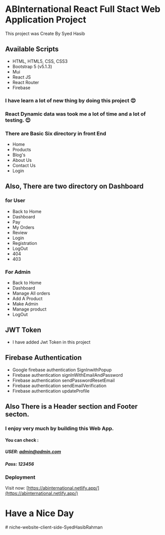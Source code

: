 # ABInternational React Full Stact Web Application Project

This project was Create By Syed Hasib

## Available Scripts

* HTML, HTML5, CSS, CSS3
* Bootstrap 5 (v5.1.3)
* Mui
* React JS
* React Router
* Firebase

### I have learn a lot of new thing by doing this project :heart_eyes:

### React Dynamic data was took me a lot of time and a lot of testing. :blush: 

### There are Basic Six directory in front End
 * Home
 * Products
 * Blog's
 * About Us
 * Contact Us 
 * Login

## Also, There are two  directory on Dashboard
### for User
 * Back to Home
 * Dashboard
 * Pay
 * My Orders
 * Review
 * Login
 * Registration 
 * LogOut
 * 404
 * 403

### For Admin
 * Back to Home
 * Dashboard
 *  Manage All orders
 *  Add A Product
 *  Make Admin
 *  Manage product
 * LogOut

 ## JWT Token
  * I have added Jwt Token in this project
 ## Firebase Authentication
 * Google firebase authentication SignInwithPopup
 * Firebase authentication signInWithEmailAndPassword
 * Firebase authentication sendPasswordResetEmail
 * Firebase authentication sendEmailVerification
 * Firebase authentication updateProfile


## Also There is a Header section and Footer secton.

### I enjoy very much by building this Web App.

#### You can check : 
##### USER: admin@admin.com
##### Pass: 123456






### Deployment 

Visit now: [https://abinternational.netlify.app/](https://abinternational.netlify.app/)
 # Have a Nice Day

 #   n i c h e - w e b s i t e - c l i e n t - s i d e - S y e d H a s i b R a h m a n 
 
 